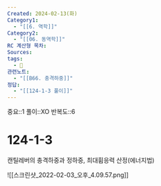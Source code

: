 ```yaml
---
Created: 2024-02-13(화)
Category1:
  - "[[6. 역학]]"
Category2:
  - "[[06. 동역학]]"
RC 계산형 목차: 
Sources: 
tags:
  - 🧮
관련노트:
  - "[[B66. 충격하중]]"
정답:
  - "[[124-1-3 풀이]]"
---
```

중요::1
풀이::XO
반복도::6
#  124-1-3

캔틸레버의 충격하중과 정하중, 최대휨응력 산정(에너지법)

![[스크린샷_2022-02-03_오후_4.09.57.png]]